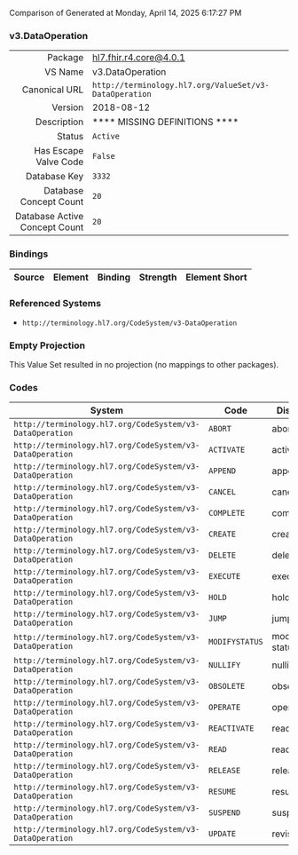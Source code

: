 Comparison of 
Generated at Monday, April 14, 2025 6:17:27 PM

### v3.DataOperation

|      |     |
| ---: | --- |
| Package | hl7.fhir.r4.core@4.0.1 |
| VS Name | v3.DataOperation |
| Canonical URL | `http://terminology.hl7.org/ValueSet/v3-DataOperation` |
| Version | 2018-08-12 |
| Description | **** MISSING DEFINITIONS **** |
| Status | `Active` |
| Has Escape Valve Code | `False` |
| Database Key | `3332` |
| Database Concept Count | `20` |
| Database Active Concept Count | `20` |
### Bindings

| Source | Element | Binding | Strength | Element Short |
| ------ | ------- | ------- | -------- | ------------- |

### Referenced Systems

* `http://terminology.hl7.org/CodeSystem/v3-DataOperation`
### Empty Projection

This Value Set resulted in no projection (no mappings to other packages).

### Codes

| System | Code | Display |
| ------ | ---- | ------- |
| `http://terminology.hl7.org/CodeSystem/v3-DataOperation` | `ABORT` | abort |
| `http://terminology.hl7.org/CodeSystem/v3-DataOperation` | `ACTIVATE` | activate |
| `http://terminology.hl7.org/CodeSystem/v3-DataOperation` | `APPEND` | append |
| `http://terminology.hl7.org/CodeSystem/v3-DataOperation` | `CANCEL` | cancel |
| `http://terminology.hl7.org/CodeSystem/v3-DataOperation` | `COMPLETE` | complete |
| `http://terminology.hl7.org/CodeSystem/v3-DataOperation` | `CREATE` | create |
| `http://terminology.hl7.org/CodeSystem/v3-DataOperation` | `DELETE` | delete |
| `http://terminology.hl7.org/CodeSystem/v3-DataOperation` | `EXECUTE` | execute |
| `http://terminology.hl7.org/CodeSystem/v3-DataOperation` | `HOLD` | hold |
| `http://terminology.hl7.org/CodeSystem/v3-DataOperation` | `JUMP` | jump |
| `http://terminology.hl7.org/CodeSystem/v3-DataOperation` | `MODIFYSTATUS` | modify status |
| `http://terminology.hl7.org/CodeSystem/v3-DataOperation` | `NULLIFY` | nullify |
| `http://terminology.hl7.org/CodeSystem/v3-DataOperation` | `OBSOLETE` | obsolete |
| `http://terminology.hl7.org/CodeSystem/v3-DataOperation` | `OPERATE` | operate |
| `http://terminology.hl7.org/CodeSystem/v3-DataOperation` | `REACTIVATE` | reactivate |
| `http://terminology.hl7.org/CodeSystem/v3-DataOperation` | `READ` | read |
| `http://terminology.hl7.org/CodeSystem/v3-DataOperation` | `RELEASE` | release |
| `http://terminology.hl7.org/CodeSystem/v3-DataOperation` | `RESUME` | resume |
| `http://terminology.hl7.org/CodeSystem/v3-DataOperation` | `SUSPEND` | suspend |
| `http://terminology.hl7.org/CodeSystem/v3-DataOperation` | `UPDATE` | revise |
